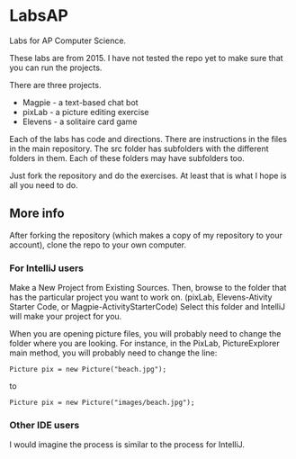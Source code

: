 # LabsAP
Labs for AP Computer Science.

These labs are from 2015.  I have not tested the repo yet to make sure that you can run the projects.

There are three projects.
* Magpie - a text-based chat bot
* pixLab - a picture editing exercise
* Elevens - a solitaire card game

Each of the labs has code and directions.  There are instructions in the files in the main repository.  The src folder has subfolders with the different folders in them.  Each of these folders may have subfolders too.

Just fork the repository and do the exercises.  At least that is what I hope is all you need to do.

## More info

After forking the repository (which makes a copy of my repository to your account), clone the repo to your own computer.

### For IntelliJ users

Make a New Project from Existing Sources.  Then, browse to the folder that has the particular project you want to work on.  (pixLab, Elevens-Ativity Starter Code, or Magpie-ActivityStarterCode)  Select this folder and IntelliJ will make your project for you.

When you are opening picture files, you will probably need to change the folder where you are looking.  For instance, in the PixLab, PictureExplorer main method, you will probably need to change the line:

```Picture pix = new Picture("beach.jpg");```

to

```Picture pix = new Picture("images/beach.jpg");```

### Other IDE users

I would imagine the process is similar to the process for IntelliJ.
